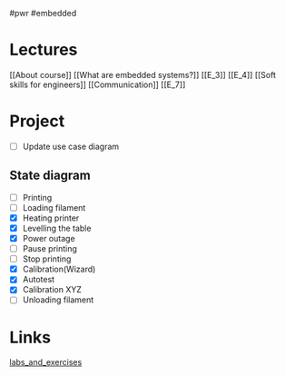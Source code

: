 #pwr #embedded
# Lectures
[[About course]]
[[What are embedded systems?]]
[[E_3]]
[[E_4]]
[[Soft skills for engineers]]
[[Communication]]
[[E_7]]

# Project

- [ ] Update use case diagram
## State diagram
- [ ] Printing
- [ ] Loading filament
- [x] Heating printer
- [x] Levelling the table
- [x] Power outage
- [ ] Pause printing
- [ ] Stop printing
- [x] Calibration(Wizard)
- [x] Autotest
- [x] Calibration XYZ
- [ ] Unloading filament

# Links
[labs_and_exercises](https://cs.pwr.edu.pl/blaskiewicz/?id=embedded-2024)
